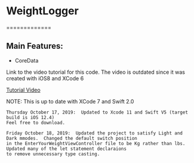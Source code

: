 # WeightLogger
=============


Main Features:
-------
- CoreData


Link to the video tutorial for this code. The video is outdated since it was created with iOS8 and XCode 6

[Tutorial Video](https://www.youtube.com/watch?v=cAQtOsfkD5A)

NOTE:
    This is up to date with XCode 7 and Swift 2.0
    
    Thursday October 17, 2019:  Updated to Xcode 11 and Swift V5 (target build is iOS 12.4)
    Feel free to download.
    
    Friday October 18, 2019:  Updated the project to satisfy Light and Dark mmodes.  Changed the default switch position
    in the EnterYourWeightViewController file to be Kg rather than lbs.  Updated many of the let statement declaraions
    to remove unnecessary type casting.
